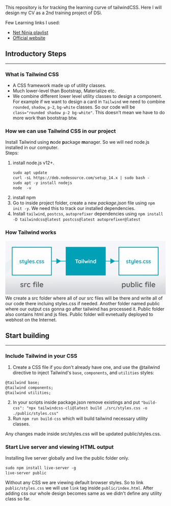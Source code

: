 This repository is for tracking the learning curve of tailwindCSS. Here I will design my CV as a 2nd training project of DSi.

Few Learning links I used:
- [Net Ninja playlist](https://www.youtube.com/watch?v=bxmDnn7lrnk&list=PL4cUxeGkcC9gpXORlEHjc5bgnIi5HEGhw)
- [Official website](https://tailwindcss.com/)

## Introductory Steps
---

### What is Tailwind CSS
- A CSS framework made up of utility classes. 
- Much lower-level than Bootstrap, Materialize etc.
- We combine different lower level utility classes to design a component. For example if we want to design a card in `Tailwind` we need to combine `rounded`, `shadow`, `p-2`, `bg-white` classes. So our code will be `class="rounded shadow p-2 bg-white"`.
This doesn't mean we have to do more work than bootstrap btw. 

### How we can use Tailwind CSS in our project
Install Tailwind using **n**ode **p**ackage **m**anager. So we will ned node.js installed in our computer.\
Steps:
1. install node.js v12+.
    ```
    sudo apt update
    curl -sL https://deb.nodesource.com/setup_14.x | sudo bash -
    sudo apt -y install nodejs
    node  -v
    ```
2. install npm
3. Go to inside project folder, create a new *package.json* file using `npm init -y`. We need this to track our installed dependencies.
4. Install `tailwind`, `postcss`, `autoprefixer` dependencies using `npm install -D tailwindcss@latest postcss@latest autoprefixer@latest`

### How Tailwind works

<img src="./Snapshots/tailwindWorkingMethod.png">
We create a src folder where all of our src files will be there and write all of our code there incluing styles.css if needed. Another folder named public where our output css gonna go after tailwind has processed it. Public folder also contains html and js files. Public folder will evnetually deployed to webhost on the Internet.

## Start building
---

### Include Tailwind in your CSS
1. Create a CSS file if you don't already have one, and use the @tailwind directive to inject Tailwind's `base`, `components`, and `utilities` styles:
```
@tailwind base;
@tailwind components;
@tailwind utilities;
```
2. In your scripts inside package.json remove existings and put `"build-css": "npx tailwindcss-cli@latest build ./src/styles.css -o ./public/styles.css"`
3. Run `npm run build-css` which will build tailwind necessary utility classes.

Any changes made inside src/styles.css will be updated public/styles.css. 

### Start Live server and viewing HTML output

Installing live server globally and live the public folder only.
```
sudo npm install live-server -g
live-server public
```
Without any CSS we are viewing default browser styles. So to link `public/styles.css` we will use `link` tag inside `public/index.html`. After adding css our whole design becomes same as we didn't define any utility class so far.

